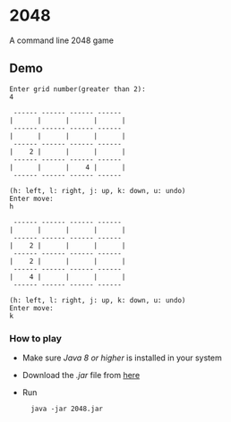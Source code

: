 # 2048
A command line 2048 game

## Demo
    
    Enter grid number(greater than 2): 
    4
    
     ------ ------ ------ ------ 
    |      |      |      |      |
     ------ ------ ------ ------ 
    |      |      |      |      |
     ------ ------ ------ ------ 
    |    2 |      |      |      |
     ------ ------ ------ ------ 
    |      |      |    4 |      |
     ------ ------ ------ ------ 
    
    (h: left, l: right, j: up, k: down, u: undo)
    Enter move: 
    h
    
     ------ ------ ------ ------ 
    |      |      |      |      |
     ------ ------ ------ ------ 
    |    2 |      |      |      |
     ------ ------ ------ ------ 
    |    2 |      |      |      |
     ------ ------ ------ ------ 
    |    4 |      |      |      |
     ------ ------ ------ ------ 
    
    (h: left, l: right, j: up, k: down, u: undo)
    Enter move: 
    k

### How to play
- Make sure _Java 8 or higher_ is installed in your system
- Download the _.jar_ file from [here](https://github.com/RitamChakraborty/2048/releases/download/v1.0/2048.jar)
- Run

        java -jar 2048.jar 